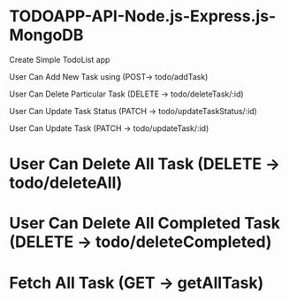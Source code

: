 # TODOAPP-API-Node.js-Express.js-MongoDB

Create Simple TodoList app

User Can Add New Task using (POST-> todo/addTask)

User Can Delete Particular Task (DELETE -> todo/deleteTask/:id)

User Can Update Task Status (PATCH -> todo/updateTaskStatus/:id)

User Can Update Task (PATCH -> todo/updateTask/:id)

# User Can Delete All Task (DELETE -> todo/deleteAll)

# User Can Delete All Completed Task (DELETE -> todo/deleteCompleted)

# Fetch All Task (GET -> getAllTask)


